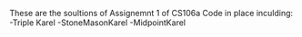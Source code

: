 These are the soultions of Assignemnt 1 of CS106a Code in place inculding:
-Triple Karel
-StoneMasonKarel
-MidpointKarel

